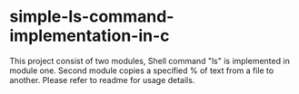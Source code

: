 simple-ls-command-implementation-in-c
=====================================

This project consist of two modules, Shell command "ls" is implemented in module one. Second module copies a specified % of text from a file to another. Please refer to readme for usage details.
